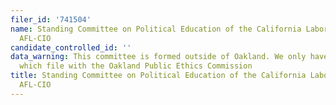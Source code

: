 ```yaml
---
filer_id: '741504'
name: Standing Committee on Political Education of the California Labor Federation,
  AFL-CIO
candidate_controlled_id: ''
data_warning: This committee is formed outside of Oakland. We only have data on committees
  which file with the Oakland Public Ethics Commission
title: Standing Committee on Political Education of the California Labor Federation,
  AFL-CIO
---
```

